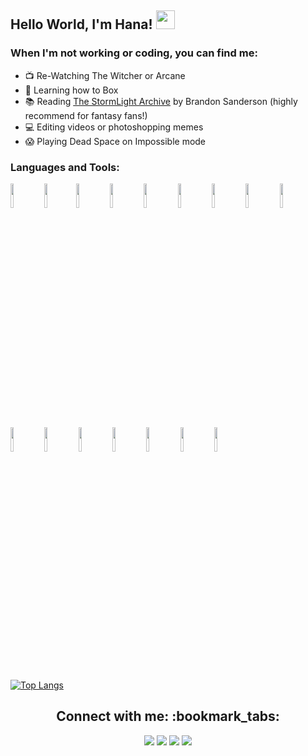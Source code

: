 <!--Header Code with alignment + images  -->

<h2> Hello World,  I'm Hana! <img src="https://raw.githubusercontent.com/iampavangandhi/iampavangandhi/master/gifs/Hi.gif" width="30px"></h2>

<!--Paragraph describing me  -->

<!--- <p align="center">I'm currently a student pursuing my Bachelor of Technology in Electronics Engineering from IIT (BHU), Varanasi :student:. I'm passionate about areas of machine learning like deep learning and reinforcement learning:man_technologist:. You can also find me interested in robotics :robot: and how we can use deep learning to automate these robots. I've started exploring the field of electronics as well ✨ and hope to contribute to that field as well. 
</p> -->

### When I'm not working or coding, you can find me: 
 
 - :tv: Re-Watching The Witcher or Arcane 
 - :muscle: Learning how to Box
 - :books: Reading [The StormLight Archive](https://en.wikipedia.org/wiki/The_Stormlight_Archive) by Brandon Sanderson (highly recommend for fantasy fans!)
 - :computer: Editing videos or photoshopping memes
 - :scream: Playing Dead Space on Impossible mode


<!-- You can use this sites to get logos: https://www.vectorlogo.zone or https://simpleicons.org/ -->
### Languages and Tools:
<p>
<code><img width="10%" src="https://www.vectorlogo.zone/logos/python/python-ar21.svg"></code>
<code><img width="10%" src="https://www.vectorlogo.zone/logos/numpy/numpy-ar21.svg"></code><code><img width="10%" src="https://www.vectorlogo.zone/logos/w3_html5/w3_html5-ar21.svg"></code>
<code><img width="10%" src="https://www.vectorlogo.zone/logos/mongodb/mongodb-ar21.svg"></code>
<code><img width="10%" src="https://www.vectorlogo.zone/logos/jupyter/jupyter-ar21.svg"></code>
<code><img width="10%" src="https://www.vectorlogo.zone/logos/javascript/javascript-horizontal.svg"></code>
<code><img width="10%" src="https://www.vectorlogo.zone/logos/mysql/mysql-ar21.svg"></code>
<code><img width="10%" src="https://upload.wikimedia.org/wikipedia/commons/e/ed/Pandas_logo.svg"></code>
<code><img width="10%" src="https://raw.githubusercontent.com/gilbarbara/logos/master/logos/tableau.svg"></code>
<code><img width="10%" src="https://www.vectorlogo.zone/logos/r-project/r-project-ar21.svg"></code>
<code><img width="10%" src="https://www.vectorlogo.zone/logos/github/github-ar21.svg"></code>
<code><img width="10%" src="https://www.vectorlogo.zone/logos/visualstudio_code/visualstudio_code-ar21.svg"></code>
<code><img width="10%" src="https://www.vectorlogo.zone/logos/google_analytics/google_analytics-ar21.svg"></code>
<code><img width="10%" src="https://www.vectorlogo.zone/logos/microsoft_vb/microsoft_vb-ar21.svg"></code>
<code><img width="10%" src="https://www.vectorlogo.zone/logos/postgresql/postgresql-ar21.svg"></code>
<code><img width="10%" src="https://www.vectorlogo.zone/logos/amazon_aws/amazon_aws-ar21.svg"></code>
<br />
</p>

<!-- Top Languages Used based on 100% usage -->
[![Top Langs](https://github-readme-stats.vercel.app/api/top-langs/?username=HanaZubovic&layout=compact)](https://github.com/HanaZubovic/github-readme-stats)

<!--Link to Socials and Contact: You can use https://shields.io/ to generate your own badges.  -->

<h2 align="center"> Connect with me: :bookmark_tabs: </h2>
<p align="center" width="100%">
  <a href="https://www.linkedin.com/in/hana-zubovic/"><img src="https://img.shields.io/badge/linkedin-%230077B5.svg?&style=for-the-badge&logo=linkedin&logoColor=white"></a>
  <a href="https://github.com/HanaZubovic"><img src="https://img.shields.io/badge/-Github-333?style=for-the-badge&logo=GitHub&logoColor=white"></a>
  <a href="hanazubby@gmail.com"><img src="https://img.shields.io/badge/-Gmail-c14438?style=for-the-badge&logo=Gmail&logoColor=white"></a>
  <a href="https://www.kaggle.com/hanazubby"><img src="https://img.shields.io/badge/-Kaggle-20beff?style=for-the-badge&logo=Kaggle&logoColor=white"></a>
</p>







